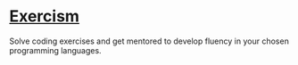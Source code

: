 # [Exercism](https://exercism.org/)

Solve coding exercises and get mentored to develop fluency in your chosen programming languages.
